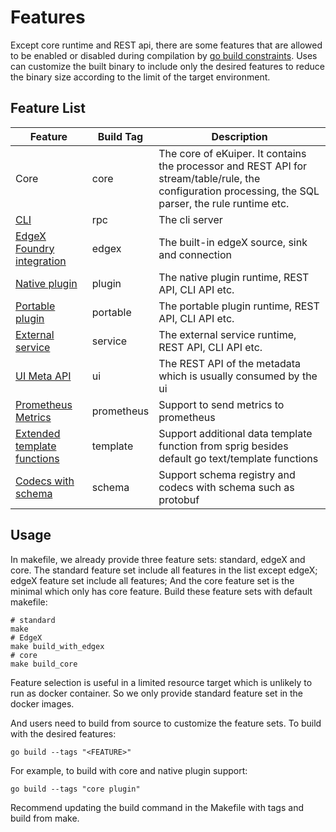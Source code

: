 # Features

Except core runtime and REST api, there are some features that are allowed to be enabled or disabled during compilation by [go build constraints](https://pkg.go.dev/go/build#hdr-Build_Constraints). Uses can customize the built binary to include only the desired features to reduce the binary size according to the limit of the target environment. 

## Feature List

| Feature                                                                                           | Build Tag  | Description                                                                                                                                            |
|---------------------------------------------------------------------------------------------------|------------|--------------------------------------------------------------------------------------------------------------------------------------------------------|
| Core                                                                                              | core       | The core of eKuiper. It contains the processor and REST API for stream/table/rule, the configuration processing, the SQL parser, the rule runtime etc. |
| [CLI](../../api/cli/overview.md)                                                        | rpc        | The cli server                                                                                                                                         |
| [EdgeX Foundry integration](../../edgex/edgex_rule_engine_tutorial.md)               | edgex      | The built-in edgeX source, sink and connection                                                                                                         |
| [Native plugin](../../extension/native/overview.md)                                         | plugin     | The native plugin runtime, REST API, CLI API etc.                                                                                                      |
| [Portable plugin](../../extension/portable/overview.md)                                     | portable   | The portable plugin runtime, REST API, CLI API etc.                                                                                                    |
| [External service](../../extension/external/external_func.md)                               | service    | The external service runtime, REST API, CLI API etc.                                                                                                   |
| [UI Meta API](../../operation/manager-ui/overview.md)                                           | ui         | The REST API of the metadata which is usually consumed by the ui                                                                                       |
| [Prometheus Metrics](../../configuration/global_configurations.md#prometheus-configuration)       | prometheus | Support to send metrics to prometheus                                                                                                                  |
| [Extended template functions](../../guide/rules/overview.md#functions-supported-in-template) | template   | Support additional data template function from sprig besides default go text/template functions                                                        |
| [Codecs with schema](../../guide/streams/codecs.md)                                          | schema     | Support schema registry and codecs with schema such as protobuf                                                                                        |

## Usage

In makefile, we already provide three feature sets: standard, edgeX and core. The standard feature set include all features in the list except edgeX; edgeX feature set include all features; And the core feature set is the minimal which only has core feature. Build these feature sets with default makefile:

```shell
# standard
make
# EdgeX
make build_with_edgex
# core
make build_core
```

Feature selection is useful in a limited resource target which is unlikely to run as docker container. So we only provide standard feature set in the docker images. 

And users need to build from source to customize the feature sets. To build with the desired features:

```shell
go build --tags "<FEATURE>"
```

For example, to build with core and native plugin support:

```shell
go build --tags "core plugin"
```

Recommend updating the build command in the Makefile with tags and build from make.